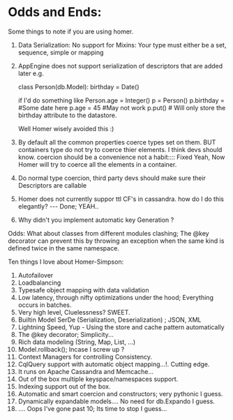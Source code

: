 Odds and Ends:
==============
Some things to note if you are using homer.

1. Data Serialization:
   No support for Mixins: Your type must either be a set, sequence, simple or mapping

2. AppEngine does not support serialization of descriptors that are added later e.g.
   
   class Person(db.Model):
       birthday = Date()
   
   if I'd do something like
       Person.age = Integer()
       p = Person()
       p.birthday = #Some date here
       p.age = 45 #May not work
       p.put() # Will only store the birthday attribute to the datastore.
   
   Well Homer wisely avoided this :)

3. By default all the common properties coerce types set on them. BUT containers
   type do not try to coerce thier elements. I think devs should know. coercion
   should be a convenience not a habit:::: Fixed Yeah, Now Homer will try to coerce all the elements in a container.

4. Do normal type coercion, third party devs should make sure their Descriptors are callable

5. Homer does not currently suppor ttl CF's in cassandra. how do I do this elegantly? --- Done; YEAH..
6. Why didn't you implement automatic key Generation ?

Odds:
What about classes from different modules clashing; The @key decorator can prevent this
by throwing an exception when the same kind is defined twice in the same namespace.

Ten things I love about Homer-Simpson:
1.  Autofailover
2.  Loadbalancing
3.  Typesafe object mapping with data validation
4.  Low latency, through nifty optimizations under the hood; Everything occurs in batches.
5.  Very high level, Cluelessness? SWEET.
6.  Builtin Model SerDe (Serialization, Deserialization) ; JSON, XML
7.  Lightning Speed, Yup - Using the store and cache pattern automatically
8.  The @key decorator; Simplicity...
9.  Rich data modeling (String, Map, List, ...)
10. Model.rollback(); Incase I screw up ?
11. Context Managers for controlling Consistency.
12. CqlQuery support with automatic object mapping...!. Cutting edge.
13. It runs on Apache Cassandra and Memcache...
14. Out of the box multiple keyspace/namespaces support.
15. Indexing support out of the box.
16. Automatic and smart coercion and constructors; very pythonic I guess.
17. Dynamically expandable models.... No need for db.Expando I guess.
17. .... Oops I've gone past 10; Its time to stop I guess...


